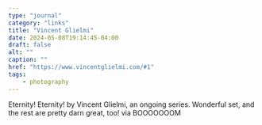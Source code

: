 ```yaml
---
type: "journal"
category: "links"
title: "Vincent Glielmi"
date: 2024-05-08T19:14:45-04:00
draft: false
alt: ""
caption: ""
href: "https://www.vincentglielmi.com/#1"
tags:
    - photography
---
```


Eternity! Eternity! by Vincent Glielmi, an ongoing series. Wonderful set, and the rest are pretty darn great, too! via BOOOOOOOM
